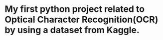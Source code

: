 # My first python project related to Optical Character Recognition(OCR) by using a dataset from Kaggle.
